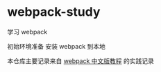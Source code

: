 # webpack-study
学习 webpack 

初始环境准备
安装 webpack 到本地

本仓库主要记录来自
[webpack 中文版教程](https://www.webpackjs.com/guides/output-management/)
的实践记录